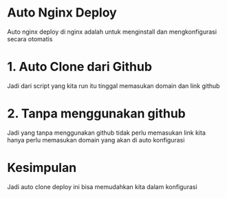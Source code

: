 # Auto Nginx Deploy

Auto nginx deploy di nginx adalah untuk menginstall dan mengkonfigurasi secara otomatis 
# 1. Auto Clone dari Github
Jadi dari script yang kita run itu tinggal memasukan domain dan link github
# 2. Tanpa menggunakan github
Jadi yang tanpa menggunakan github tidak perlu memasukan link kita hanya perlu memasukan domain yang akan di auto konfigurasi
# Kesimpulan
Jadi auto clone deploy ini bisa memudahkan kita dalam konfigurasi 
